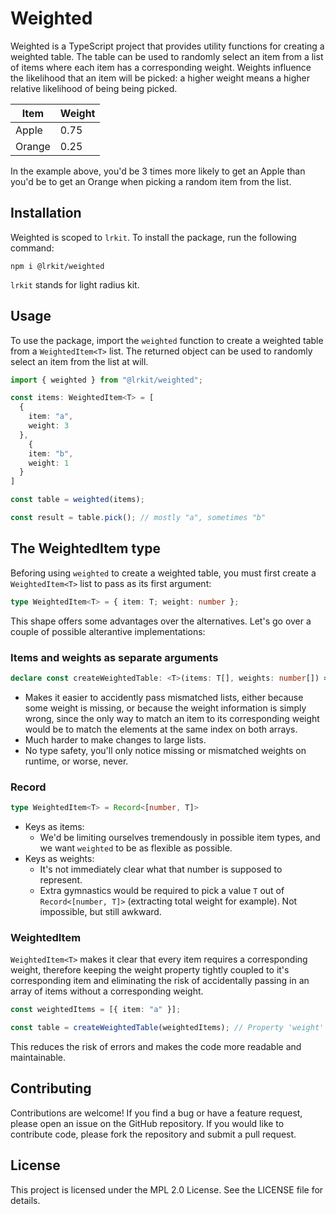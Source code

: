 # Weighted

Weighted is a TypeScript project that provides utility functions for creating a weighted table. The table can be used to randomly select an item from a list of items where each item has a corresponding weight. Weights influence the likelihood that an item will be picked: a higher weight means a higher relative likelihood of being being picked.

| Item        | Weight      |
| ----------- | ----------- |
| Apple       | 0.75        |
| Orange      | 0.25        |

In the example above, you'd be 3 times more likely to get an Apple than you'd be to get an Orange when picking a random item from the list.

## Installation

Weighted is scoped to `lrkit`. To install the package, run the following command:

```
npm i @lrkit/weighted
```

`lrkit` stands for light radius kit.

## Usage

To use the package, import the `weighted` function to create a weighted table from a `WeightedItem<T>` list. The returned object can be used to randomly select an item from the list at will.

```typescript
import { weighted } from "@lrkit/weighted";

const items: WeightedItem<T> = [
  {
    item: "a",
    weight: 3
  },
    {
    item: "b",
    weight: 1
  }
]

const table = weighted(items);

const result = table.pick(); // mostly "a", sometimes "b"
```

## The WeightedItem type

Beforing using `weighted` to create a weighted table, you must first create a `WeightedItem<T>` list to pass as its first argument:

```typescript
type WeightedItem<T> = { item: T; weight: number };
```
This shape offers some advantages over the alternatives. Let's go over a couple of possible alterantive implementations:

### Items and weights as separate arguments

```typescript
declare const createWeightedTable: <T>(items: T[], weights: number[]) => WeightedTable<T>
```

- Makes it easier to accidently pass mismatched lists, either because some weight is missing, or because the weight information is simply wrong, since the only way to match an item to its corresponding weight would be to match the elements at the same index on both arrays.
- Much harder to make changes to large lists.
- No type safety, you'll only notice missing or mismatched weights on runtime, or worse, never.

### Record 

```typescript
type WeightedItem<T> = Record<[number, T]>
```

- Keys as items:
  - We'd be limiting ourselves tremendously in possible item types, and we want `weighted` to be as flexible as possible.
- Keys as weights:
  - It's not immediately clear what that number is supposed to represent.
  - Extra gymnastics would be required to pick a value `T` out of `Record<[number, T]>` (extracting total weight for example). Not impossible, but still awkward.

### WeightedItem<T>

`WeightedItem<T>` makes it clear that every item requires a corresponding weight, therefore  keeping the weight property tightly coupled to it's corresponding item and eliminating the risk of accidentally passing in an array of items without a corresponding weight.

```typescript
const weightedItems = [{ item: "a" }];

const table = createWeightedTable(weightedItems); // Property 'weight' is missing in type '{ item: string; }' but required in type 'WeightedItem<string>'
```

This reduces the risk of errors and makes the code more readable and maintainable.

## Contributing

Contributions are welcome! If you find a bug or have a feature request, please open an issue on the GitHub repository. If you would like to contribute code, please fork the repository and submit a pull request.

## License

This project is licensed under the MPL 2.0 License. See the LICENSE file for details.
